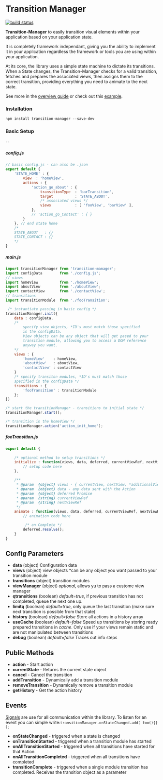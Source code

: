 # Transition Manager

[![build status](https://secure.travis-ci.org/theboyWhoCriedWoolf/transition-manager.svg?style=flat-square)](http://travis-ci.org/theboyWhoCriedWoolf/transition-manager)

**Transition-Manager** to easily transition visual elements within your application based on your application state.

It is completely framework independant, giving you the ability to implement it in your application regardless the framework or tools you are using within your application.

At its core, the library uses a simple state machine to dictate its transitions. When a State changes, the Transition-Manager checks for a valid transition, fetches and prepares the associated views, then assigns them to the correct transition, providing everything you need to animate to the next state.

See more in the [overview guide](https://github.com/theboyWhoCriedWoolf/transition-manager/blob/master/docs/overview.md) or check out this [example](https://github.com/theboyWhoCriedWoolf/transition-manager/blob/master/docs/example.md).



### Installation

```js
npm install transition-manager --save-dev
```

### Basic Setup
--
##### config.js

```js
// basic config.js - can also be .json
export default {
    'STATE_HOME' : {
        view  : 'homeView',
        actions : {
            'action_go_about' : {
                transitionType  : 'barTransition',
                target          : 'STATE_ABOUT',
                /* associated views */
                views           : [ 'fooView', 'barView' ],
            },
            // 'action_go_Contact' : { }
        }
    }, // end state home
    /* 
    STATE_ABOUT   : {}
    STATE_CONTACT : {}
    */
}
```

##### main.js

```js
import transitionManager from 'transition-manager';
import configData        from './config.js';
// views
import homeView          from './homeView';
import aboutView         from './aboutView';
import contactView       from './contactView';
// transitions
import transitionModule  from './fooTransition';

 /* instantiate passing in basic config */
transitionManager.init({
    data : configData,
    /* 
        specify view objects, *ID's must match those specified 
        in the configData.
        View objects can be any object that will get pased to your 
        transition module, allowing you to access a DOM reference 
        anyway you want.
    */
    views : {
        'homeView'    : homeView,
        'aboutView'   : aboutView,
        'contactView' : contactView
    }
    /* specify transiton modules, *ID's must match those 
    specified in the configData */
    transitions : {
        'fooTransition' : transitionModule
    };
})

/* start the transitionManager - transitions to initial state */
transitionManager.start();

/* transition in the homeView */
transitionManager.action('action_init_home');
```
##### fooTransition.js
```js
export default {
    
    /* optional method to setup transitions */
    initialize : function(views, data, deferred, currentViewRef, nextViewRef) {
        // setup code here
    },

    /**
     * @param  {object} views - { currentView, nextView, *additionalViews }
     * @param  {object} data - any data sent with the Action
     * @param  {object} deferred Promise 
     * @param  {string} currentViewRef
     * @param  {string} nextViewRef
     */
    animate : function(views, data, deferred, currentViewRef, nextViewRef) {
        // animation code here

         /* on Complete */
        deferred.resolve();
    }
}
```

Config Parameters
--------
- **data** (object) Configuration data 
- **views** (object) view objects *can be any object you want passed to your transition module
- **transitions** (object) transition modules
- **viewManager** (object) *optional*, allows yu to pass a custome view manager
- **qtransitions** (boolean) *default=true*, if previous transition has not completed, queue the next one up.
- **limitq** (boolean) *default=true*, only queue the last transition (make sure next transition is possible from that state)
- **history** (boolean) *default=false* Store all actions in a history array
- **useCache** (boolean) *default=false* Speed up transitions by storing ready prepared transitions in *cache*. Only use if your views remain static and are not manipulated between transitions
- **debug** (boolean) *default=false* Traces out info steps


Public Methods
--------
- **action** - Start action
- **currentState** - Returns the current state object
- **cancel** - Cancel the transition
- **addTransition** - Dynamically add a transition module
- **removeTransition** - Dynamically remove a transition module
- **getHistory** - Get the action history

Events
--------
[Signals](https://github.com/millermedeiros/js-signals) are use for all communication within the library. To listen for an event you can simple write:``` transitionManager.onStateChanged.add( foo(){} ); ```
- **onStateChanged** - triggered when a state is changed
- **onTransitionStarted** - triggered when a transition module has started
- **onAllTransitionStarted** - triggered when all transitions have started for that Action
- **onAllTransitionCompleted** - triggered when all transitions have completed
- **transitionComplete** - triggered when a single module transition has completed. Receives the transition object as a parameter

